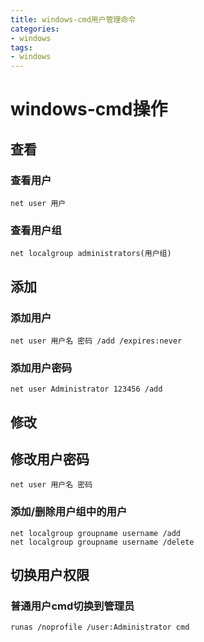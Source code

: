 ```yaml
---
title: windows-cmd用户管理命令
categories:
- windows
tags:
- windows
---
```

windows-cmd操作
===
## 查看
### 查看用户
`net user 用户`
### 查看用户组
`net localgroup administrators(用户组)`

## 添加

### 添加用户
`net user 用户名 密码 /add /expires:never`

### 添加用户密码
`net user Administrator 123456 /add `

## 修改

## 修改用户密码
`net user 用户名 密码`

### 添加/删除用户组中的用户
```
net localgroup groupname username /add
net localgroup groupname username /delete
```
## 切换用户权限
### 普通用户cmd切换到管理员
```
runas /noprofile /user:Administrator cmd
```

